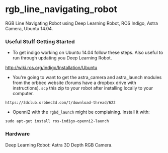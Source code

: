 # rgb_line_navigating_robot
RGB Line Navigating Robot using Deep Learning Robot, ROS Indigo, Astra Camera, Ubuntu 14.04.

### Useful Stuff Getting Started

- To get indigo working on Ubuntu 14.04 follow these steps. Also useful to run through updating you Deep Learning Robot.

http://wiki.ros.org/indigo/Installation/Ubuntu

- You're going to want to get the astra_camera and astra_launch modules from the orbbec website (forums have a dropbox drive with instructions). ```scp``` this zip to your robot after installing locally to your computer.

```https://3dclub.orbbec3d.com/t/download-thread/622```

- Openni2 with the ```rgbd_launch``` might be complaining. Install it with:

```sudo apt-get install ros-indigo-openni2-launch``` 


### Hardware

Deep Learning Robot: Astra 3D Depth RGB Camera.
